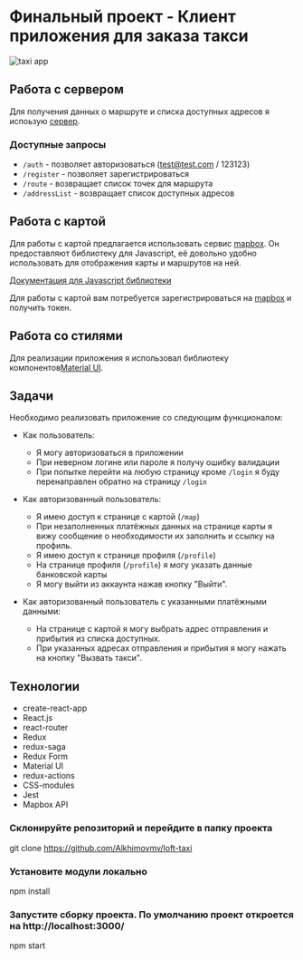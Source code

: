 # Финальный проект - Клиент приложения для заказа такси

![taxi app](/taxi-app.png)

## Работа с сервером

Для получения данных о маршруте и списка доступных адресов я испоьзую [сервер](https://loft-taxi.glitch.me/).

### Доступные запросы

- `/auth` - позволяет авторизоваться (test@test.com / 123123)
- `/register` - позволяет зарегистрироваться
- `/route` - возвращает список точек для маршрута
- `/addressList` - возвращает список доступных адресов

## Работа с картой

Для работы с картой предлагается использовать сервис [mapbox](https://www.mapbox.com/). Он предоставляют библиотеку для Javascript, её довольно удобно использовать для отображения карты и маршрутов на ней.

[Документация для Jаvascript библиотеки](https://docs.mapbox.com/mapbox-gl-js/api/)

Для работы с картой вам потребуется зарегистрироваться на [mapbox](https://www.mapbox.com) и получить токен.

## Работа со стилями

Для реализации приложения я использовал библиотеку компонентов[Material UI](https://material-ui.com/).

## Задачи

Необходимо реализовать приложение со следующим функционалом:

- Как пользователь:

  - Я могу авторизоваться в приложении
  - При неверном логине или пароле я получу ошибку валидации
  - При попытке перейти на любую страницу кроме `/login` я буду перенаправлен обратно на страницу `/login`

- Как авторизованный пользователь:

  - Я имею доступ к странице с картой (`/map`)
  - При незаполненных платёжных данных на странице карты я вижу сообщение о необходимости их заполнить и ссылку на профиль.
  - Я имею доступ к странице профиля (`/profile`)
  - На странице профиля (`/profile`) я могу указать данные банковской карты
  - Я могу выйти из аккаунта нажав кнопку "Выйти".

- Как авторизованный пользователь с указанными платёжными данными:
  - На странице с картой я могу выбрать адрес отправления и прибытия из списка доступных.
  - При указанных адресах отправления и прибытия я могу нажать на кнопку "Вызвать такси".

## Технологии

- create-react-app
- React.js
- react-router
- Redux
- redux-saga
- Redux Form
- Material UI
- redux-actions
- CSS-modules
- Jest
- Mapbox API

### Склонируйте репозиторий и перейдите в папку проекта

git clone https://github.com/Alkhimovmv/loft-taxi

### Установите модули локально

npm install

### Запустите сборку проекта. По умолчанию проект откроется на http://localhost:3000/

npm start
